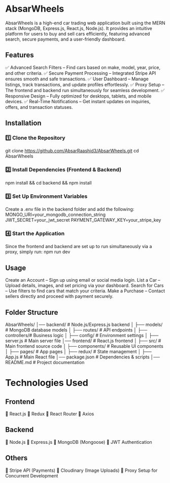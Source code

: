# AbsarWheels
AbsarWheels is a high-end car trading web application built using the MERN stack (MongoDB, Express.js, React.js, Node.js). It provides an intuitive platform for users to buy and sell cars efficiently, featuring advanced search, secure payments, and a user-friendly dashboard.

## Features
✅ Advanced Search Filters – Find cars based on make, model, year, price, and other criteria.
✅ Secure Payment Processing – Integrated Stripe API ensures smooth and safe transactions.
✅ User Dashboard – Manage listings, track transactions, and update profiles effortlessly.
✅ Proxy Setup – The frontend and backend run simultaneously for seamless development.
✅ Responsive Design – Fully optimized for desktops, tablets, and mobile devices.
✅ Real-Time Notifications – Get instant updates on inquiries, offers, and transaction statuses.

## Installation
### 1️⃣ Clone the Repository
git clone https://github.com/AbsarRaashid3/AbsarWheels.git
cd AbsarWheels

### 2️⃣ Install Dependencies (Frontend & Backend)
npm install && cd backend && npm install

### 3️⃣ Set Up Environment Variables
Create a .env file in the backend folder and add the following:
MONGO_URI=your_mongodb_connection_string
JWT_SECRET=your_jwt_secret
PAYMENT_GATEWAY_KEY=your_stripe_key

### 4️⃣ Start the Application
Since the frontend and backend are set up to run simultaneously via a proxy, simply run:
npm run dev

## Usage
Create an Account – Sign up using email or social media login.
List a Car – Upload details, images, and set pricing via your dashboard.
Search for Cars – Use filters to find cars that match your criteria.
Make a Purchase – Contact sellers directly and proceed with payment securely.

## Folder Structure

AbsarWheels/
│── backend/        # Node.js/Express.js backend
│   ├── models/     # MongoDB database models
│   ├── routes/     # API endpoints
│   ├── controllers/# Business logic
│   ├── config/     # Environment settings
│   ├── server.js   # Main server file
│── frontend/       # React.js frontend
│   ├── src/        # Main frontend source code
│   ├── components/ # Reusable UI components
│   ├── pages/      # App pages
│   ├── redux/      # State management
│   ├── App.js      # Main React file
│── package.json    # Dependencies & scripts
│── README.md       # Project documentation


# Technologies Used

## Frontend
🔹 React.js
🔹 Redux
🔹 React Router
🔹 Axios
## Backend
🔹 Node.js
🔹 Express.js
🔹 MongoDB (Mongoose)
🔹 JWT Authentication
## Others
🔹 Stripe API (Payments)
🔹 Cloudinary (Image Uploads)
🔹 Proxy Setup for Concurrent Development







